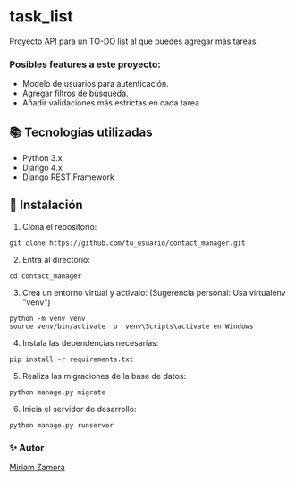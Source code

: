 # task_list

Proyecto API para un TO-DO list al que puedes agregar más tareas. 

### Posibles features a este proyecto: 
- Modelo de usuarios para autenticación.
- Agregar filtros de búsqueda.
- Añadir validaciones más estrictas en cada tarea


## 📚 Tecnologías utilizadas
- Python 3.x
- Django 4.x
- Django REST Framework

## 🚀 Instalación

1. Clona el repositorio:

~~~
git clone https://github.com/tu_usuario/contact_manager.git
~~~

2. Entra al directorio:

~~~
cd contact_manager
~~~

3. Crea un entorno virtual y activalo: (Sugerencia personal: Usa virtualenv "venv")

~~~
python -m venv venv
source venv/bin/activate  o  venv\Scripts\activate en Windows
~~~

4. Instala las dependencias necesarias:

~~~
pip install -r requirements.txt
~~~

5. Realiza las migraciones de la base de datos:

~~~
python manage.py migrate
~~~

6. Inicia el servidor de desarrollo:

~~~
python manage.py runserver
~~~


### ✨ Autor
[Miriam Zamora](https://github.com/MiriamZamoraM)